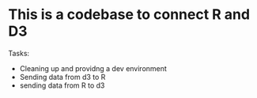 # This is a codebase to connect R and D3

Tasks:

* Cleaning up and providng a dev environment
* Sending data from d3 to R
* sending data from R to d3
